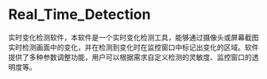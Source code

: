 # Real_Time_Detection
实时变化检测软件，本软件是一个实时变化检测工具，能够通过摄像头或屏幕截图实时检测画面中的变化，并在检测到变化时在监控窗口中标记出变化的区域。软件提供了多种参数调整功能，用户可以根据需求自定义检测的灵敏度、监控窗口的透明度等。
